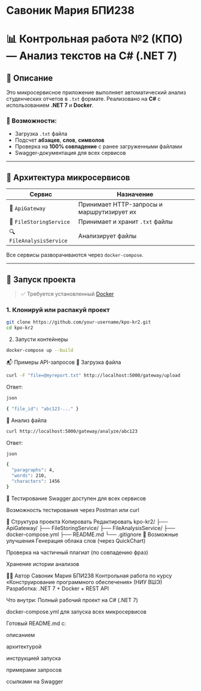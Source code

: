 # Савоник Мария БПИ238
# 📊 Контрольная работа №2 (КПО) — Анализ текстов на C# (.NET 7)

## 📌 Описание

Это микросервисное приложение выполняет автоматический анализ студенческих отчетов в `.txt` формате. Реализовано на **C#** с использованием **.NET 7** и **Docker**.

### 🔧 Возможности:
- Загрузка `.txt` файла
- Подсчет **абзацев**, **слов**, **символов**
- Проверка на **100% совпадение** с ранее загруженными файлами
- Swagger-документация для всех сервисов

---

## 🧱 Архитектура микросервисов

| Сервис               | Назначение                             |
|----------------------|----------------------------------------|
| 🧭 `ApiGateway`         | Принимает HTTP-запросы и маршрутизирует их |
| 📁 `FileStoringService` | Принимает и хранит `.txt` файлы       |
| 🔍 `FileAnalysisService`| Анализирует файлы                     |

Все сервисы разворачиваются через `docker-compose`.

---

## 🚀 Запуск проекта

> ✅ Требуется установленный [Docker](https://www.docker.com/products/docker-desktop)

### 1. Клонируй или распакуй проект

```bash
git clone https://github.com/your-username/kpo-kr2.git
cd kpo-kr2

```

2. Запусти контейнеры
```bash
docker-compose up --build
```

📬 Примеры API-запросов
🔸 Загрузка файла
```bash
curl -F "file=@myreport.txt" http://localhost:5000/gateway/upload
```
Ответ:
```bash
json

{ "file_id": "abc123-..." }
```
🔸 Анализ файла
```bash
curl http://localhost:5000/gateway/analyze/abc123
```
Ответ:
```bash
json

{
  "paragraphs": 4,
  "words": 210,
  "characters": 1456
}
```
🧪 Тестирование
Swagger доступен для всех сервисов

Возможность тестирования через Postman или curl

📁 Структура проекта
Копировать
Редактировать
kpo-kr2/
├── ApiGateway/
├── FileStoringService/
├── FileAnalysisService/
├── docker-compose.yml
├── README.md
└── .gitignore
🧠 Возможные улучшения
Генерация облака слов (через QuickChart)

Проверка на частичный плагиат (по совпадению фраз)

Хранение истории анализов

👩‍💻 Автор
Савоник Мария БПИ238
Контрольная работа по курсу
«Конструирование программного обеспечения» (НИУ ВШЭ)
Разработка: .NET 7 + Docker + REST API

Что внутри:
Полный рабочий проект на C# (.NET 7)

docker-compose.yml для запуска всех микросервисов

Готовый README.md с:

описанием

архитектурой

инструкцией запуска

примерами запросов

ссылками на Swagger

